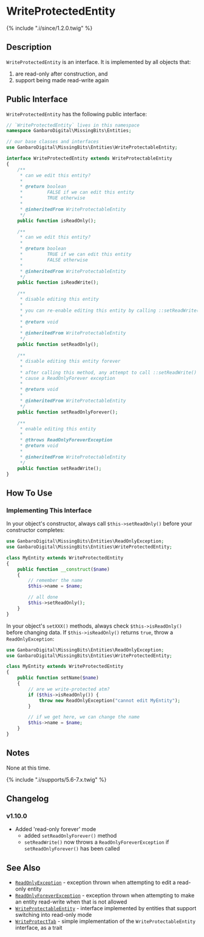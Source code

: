 # WriteProtectedEntity

{% include ".i/since/1.2.0.twig" %}

## Description

`WriteProtectedEntity` is an interface. It is implemented by all objects that:

1. are read-only after construction, and
1. support being made read-write again

## Public Interface

`WriteProtectedEntity` has the following public interface:

```php
// `WriteProtectedEntity` lives in this namespace
namespace GanbaroDigital\MissingBits\Entities;

// our base classes and interfaces
use GanbaroDigital\MissingBits\Entities\WriteProtectableEntity;

interface WriteProtectedEntity extends WriteProtectableEntity
{
    /**
     * can we edit this entity?
     *
     * @return boolean
     *         FALSE if we can edit this entity
     *         TRUE otherwise
     *
     * @inheritedFrom WriteProtectableEntity
     */
    public function isReadOnly();

    /**
     * can we edit this entity?
     *
     * @return boolean
     *         TRUE if we can edit this entity
     *         FALSE otherwise
     *
     * @inheritedFrom WriteProtectableEntity
     */
    public function isReadWrite();

    /**
     * disable editing this entity
     *
     * you can re-enable editing this entity by calling ::setReadWrite()
     *
     * @return void
     *
     * @inheritedFrom WriteProtectableEntity
     */
    public function setReadOnly();

    /**
     * disable editing this entity forever
     *
     * after calling this method, any attempt to call ::setReadWrite() will
     * cause a ReadOnlyForever exception
     *
     * @return void
     *
     * @inheritedFrom WriteProtectableEntity
     */
    public function setReadOnlyForever();

    /**
     * enable editing this entity
     *
     * @throws ReadOnlyForeverException
     * @return void
     *
     * @inheritedFrom WriteProtectableEntity
     */
    public function setReadWrite();
}
```

## How To Use

### Implementing This Interface

In your object's constructor, always call `$this->setReadOnly()` before your constructor completes:

```php
use GanbaroDigital\MissingBits\Entities\ReadOnlyException;
use GanbaroDigital\MissingBits\Entities\WriteProtectedEntity;

class MyEntity extends WriteProtectedEntity
{
    public function __construct($name)
    {
        // remember the name
        $this->name = $name;

        // all done
        $this->setReadOnly();
    }
}
```

In your object's `setXXX()` methods, always check `$this->isReadOnly()` before changing data. If `$this->isReadOnly()` returns `true`, throw a `ReadOnlyException`:

```php
use GanbaroDigital\MissingBits\Entities\ReadOnlyException;
use GanbaroDigital\MissingBits\Entities\WriteProtectedEntity;

class MyEntity extends WriteProtectedEntity
{
    public function setName($name)
    {
        // are we write-protected atm?
        if ($this->isReadOnly()) {
            throw new ReadOnlyException("cannot edit MyEntity");
        }

        // if we get here, we can change the name
        $this->name = $name;
    }
}
```

## Notes

None at this time.

{% include ".i/supports/5.6-7.x.twig" %}

## Changelog

### v1.10.0

* Added 'read-only forever' mode
  - added `setReadOnlyForever()` method
  - `setReadWrite()` now throws a `ReadOnlyForeverException` if `setReadOnlyForever()` has been called

## See Also

* [`ReadOnlyException`](ReadOnlyException.class.html) - exception thrown when attempting to edit a read-only entity
* [`ReadOnlyForeverException`](ReadOnlyForeverException.class.html) - exception thrown when attempting to make an entity read-write when that is not allowed
* [`WriteProtectableEntity`](WriteProtectedEntity.class.html) - interface implemented by entities that support switching into read-only mode
* [`WriteProtectTab`](WriteProtectTab.trait.html) - simple implementation of the `WriteProtectableEntity` interface, as a trait
